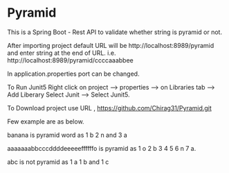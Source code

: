 # Pyramid
This is a Spring Boot - Rest API to validate whether string is pyramid or not.

After importing project default URL will be http://localhost:8989/pyramid and enter string at the end of URL. i.e. http://localhost:8989/pyramid/ccccaaabbee

In application.properties port can be changed.

To Run Junit5 Right click on project --> properties --> on Libraries tab --> Add Liberary Select Junit --> Select Junit5.

To Download project use URL , https://github.com/Chirag31/Pyramid.git

Few example are as below.

banana is pyramid word as 1 b 2 n and 3 a

aaaaaaabbcccddddeeeeeffffffo is pyramid as 1 o 2 b 3 4 5 6 n 7 a.

abc is not pyramid as 1 a 1 b and 1 c 
